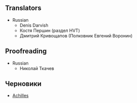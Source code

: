 Translators
------------

- Russian
    - Denis Darvish
    - Костя Першин (раздел HVT)
    - Дмитрий Кривощапов (Полковник Евгений Воронин)

Proofreading
------------
- Russian
    - Николай Ткачев


Черновики
------------
* [Achilles](achilles.md)
